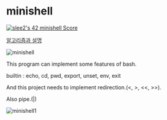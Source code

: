 # minishell

[![slee2's 42 minishell Score](https://badge42.vercel.app/api/v2/cl1n3gmlo014309lafi3qlgly/project/2254934)](https://github.com/JaeSeoKim/badge42)
 
[알고리즘과 설명](https://velog.io/@seungju0000/series/minishell)

![minishell](https://user-images.githubusercontent.com/53372971/131770553-ab2be6ef-383c-4e39-aafa-a6f77403f9e1.JPG)

This program can implement some features of bash.

builtin : echo, cd, pwd, export, unset, env, exit

And this project needs to implement redirection.(<, >, <<, >>).

Also pipe.(|)

![minishell1](https://user-images.githubusercontent.com/53372971/131774047-066f5831-ada9-41b9-8820-3133750bcaf9.JPG)
